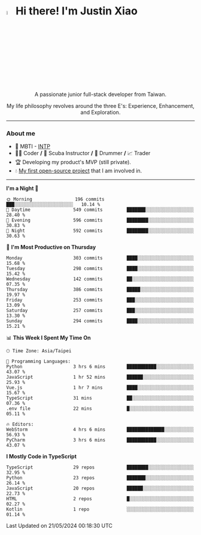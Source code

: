 # <img src="https://media.giphy.com/media/hvRJCLFzcasrR4ia7z/giphy.gif" width="5%">Hi there! I'm Justin Xiao
<p align="center">A passionate junior full-stack developer from Taiwan.  </p>
<p align="center">My life philosophy revolves around the three E's: Experience, Enhancement, and Exploration.</p>

---
### About me
- 👀 MBTI - [INTP](https://www.16personalities.com/intp-personality)
- 👨‍💻 Coder **/** 🤿 Scuba Instructor **/** 🥁 Drummer **/** 📈 Trader
- 🏆 Developing my product's MVP (still private).
- 💧 [My first open-source project](https://github.com/Game-as-a-Service/Game-Lobby-Web) that I am involved in.

---
<!--START_SECTION:waka-->
**I'm a Night 🦉** 

```text
🌞 Morning                196 commits         ███░░░░░░░░░░░░░░░░░░░░░░   10.14 % 
🌆 Daytime                549 commits         ███████░░░░░░░░░░░░░░░░░░   28.40 % 
🌃 Evening                596 commits         ████████░░░░░░░░░░░░░░░░░   30.83 % 
🌙 Night                  592 commits         ████████░░░░░░░░░░░░░░░░░   30.63 % 
```
📅 **I'm Most Productive on Thursday** 

```text
Monday                   303 commits         ████░░░░░░░░░░░░░░░░░░░░░   15.68 % 
Tuesday                  298 commits         ████░░░░░░░░░░░░░░░░░░░░░   15.42 % 
Wednesday                142 commits         ██░░░░░░░░░░░░░░░░░░░░░░░   07.35 % 
Thursday                 386 commits         █████░░░░░░░░░░░░░░░░░░░░   19.97 % 
Friday                   253 commits         ███░░░░░░░░░░░░░░░░░░░░░░   13.09 % 
Saturday                 257 commits         ███░░░░░░░░░░░░░░░░░░░░░░   13.30 % 
Sunday                   294 commits         ████░░░░░░░░░░░░░░░░░░░░░   15.21 % 
```


📊 **This Week I Spent My Time On** 

```text
🕑︎ Time Zone: Asia/Taipei

💬 Programming Languages: 
Python                   3 hrs 6 mins        ███████████░░░░░░░░░░░░░░   43.07 % 
JavaScript               1 hr 52 mins        ██████░░░░░░░░░░░░░░░░░░░   25.93 % 
Vue.js                   1 hr 7 mins         ████░░░░░░░░░░░░░░░░░░░░░   15.67 % 
TypeScript               31 mins             ██░░░░░░░░░░░░░░░░░░░░░░░   07.36 % 
.env file                22 mins             █░░░░░░░░░░░░░░░░░░░░░░░░   05.11 % 

🔥 Editors: 
WebStorm                 4 hrs 6 mins        ██████████████░░░░░░░░░░░   56.93 % 
PyCharm                  3 hrs 6 mins        ███████████░░░░░░░░░░░░░░   43.07 % 
```

**I Mostly Code in TypeScript** 

```text
TypeScript               29 repos            ████████░░░░░░░░░░░░░░░░░   32.95 % 
Python                   23 repos            ███████░░░░░░░░░░░░░░░░░░   26.14 % 
JavaScript               20 repos            ██████░░░░░░░░░░░░░░░░░░░   22.73 % 
HTML                     2 repos             █░░░░░░░░░░░░░░░░░░░░░░░░   02.27 % 
Kotlin                   1 repo              ░░░░░░░░░░░░░░░░░░░░░░░░░   01.14 % 
```




 Last Updated on 21/05/2024 00:18:30 UTC
<!--END_SECTION:waka-->
